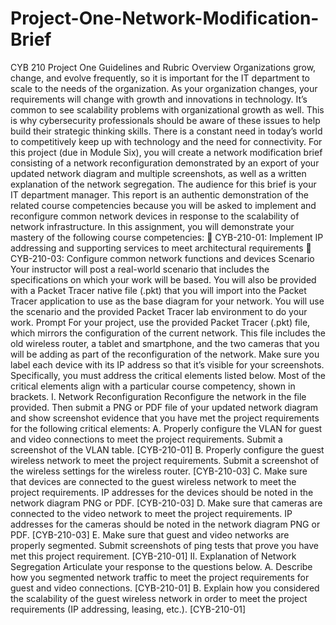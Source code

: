 # Project-One-Network-Modification-Brief
CYB 210 Project One Guidelines and Rubric Overview Organizations grow, change, and evolve frequently, so it is important for the IT department to scale to the needs of the organization. As your organization changes, your requirements will change with growth and innovations in technology. It’s common to see scalability problems with organizational growth as well. This is why cybersecurity professionals should be aware of these issues to help build their strategic thinking skills. There is a constant need in today’s world to competitively keep up with technology and the need for connectivity. For this project (due in Module Six), you will create a network modification brief consisting of a network reconfiguration demonstrated by an export of your updated network diagram and multiple screenshots, as well as a written explanation of the network segregation. The audience for this brief is your IT department manager. This report is an authentic demonstration of the related course competencies because you will be asked to implement and reconfigure common network devices in response to the scalability of network infrastructure. In this assignment, you will demonstrate your mastery of the following course competencies:  CYB-210-01: Implement IP addressing and supporting services to meet architectural requirements  CYB-210-03: Configure common network functions and devices Scenario Your instructor will post a real-world scenario that includes the specifications on which your work will be based. You will also be provided with a Packet Tracer native file (.pkt) that you will import into the Packet Tracer application to use as the base diagram for your network. You will use the scenario and the provided Packet Tracer lab environment to do your work. Prompt For your project, use the provided Packet Tracer (.pkt) file, which mirrors the configuration of the current network. This file includes the old wireless router, a tablet and smartphone, and the two cameras that you will be adding as part of the reconfiguration of the network. Make sure you label each device with its IP address so that it’s visible for your screenshots. Specifically, you must address the critical elements listed below. Most of the critical elements align with a particular course competency, shown in brackets. I. Network Reconfiguration Reconfigure the network in the file provided. Then submit a PNG or PDF file of your updated network diagram and show screenshot evidence that you have met the project requirements for the following critical elements: A. Properly configure the VLAN for guest and video connections to meet the project requirements. Submit a screenshot of the VLAN table. [CYB-210-01] B. Properly configure the guest wireless network to meet the project requirements. Submit a screenshot of the wireless settings for the wireless router. [CYB-210-03] C. Make sure that devices are connected to the guest wireless network to meet the project requirements. IP addresses for the devices should be noted in the network diagram PNG or PDF. [CYB-210-03] D. Make sure that cameras are connected to the video network to meet the project requirements. IP addresses for the cameras should be noted in the network diagram PNG or PDF. [CYB-210-03] E. Make sure that guest and video networks are properly segmented. Submit screenshots of ping tests that prove you have met this project requirement. [CYB-210-01] II. Explanation of Network Segregation Articulate your response to the questions below. A. Describe how you segmented network traffic to meet the project requirements for guest and video connections. [CYB-210-01] B. Explain how you considered the scalability of the guest wireless network in order to meet the project requirements (IP addressing, leasing, etc.). [CYB-210-01]
